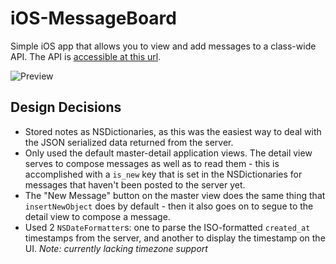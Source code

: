 iOS-MessageBoard
=================

Simple iOS app that allows you to view and add messages to a class-wide API. The
API is [accessible at this url](http://cis195-messages.herokuapp.com/messages).

![Preview](http://f.cl.ly/items/083W103n3e3F3u0k2A42/Screen%20Shot%202012-11-12%20at%204.25.22%20AM.png)

## Design Decisions

- Stored notes as NSDictionaries, as this was the easiest way to deal with the
  JSON serialized data returned from the server.
- Only used the default master-detail application views. The detail view serves
  to compose messages as well as to read them - this is accomplished with
  a `is_new` key that is set in the NSDictionaries for messages that haven't
  been posted to the server yet.
- The "New Message" button on the master view does the same thing that
  `insertNewObject` does by default - then it also goes on to segue to the
  detail view to compose a message.
- Used 2 `NSDateFormatter`s: one to parse the ISO-formatted `created_at` 
  timestamps from the server, and another to display the timestamp on the UI.
  _Note: currently lacking timezone support_
